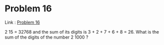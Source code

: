 Problem 16
=======

Link : [Problem 16](http://projecteuler.net/problem=16 "Problem 16")
 

 2 15  = 32768 and the sum of its digits is 3 + 2 + 7 + 6 + 8 = 26. 
 What is the sum of the digits of the number 2 1000 ? 

  
